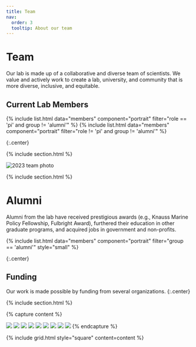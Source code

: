 ```yaml
---
title: Team
nav:
  order: 3
  tooltip: About our team
---
```


# <i class="fas fa-users"></i> Team

Our lab is made up of a collaborative and diverse team of scientists. We value and actively work to create a lab, university, and community that is more diverse, inclusive, and equitable.

## Current Lab Members

{% include list.html data="members" component="portrait" filter="role == 'pi' and group != 'alumni'" %}
{% include list.html data="members" component="portrait" filter="role != 'pi' and group != 'alumni'" %}

{:.center}

{% include section.html %}

![2023 team photo](/images/2023_lab_retreat_team.jpg "2023 team photo")

{% include section.html %}

# Alumni

Alumni from the lab have received prestigious awards (e.g., Knauss Marine Policy Fellowship, Fulbright Award), furthered their education in other graduate programs, and acquired jobs in government and non-profits.


{% include list.html data="members" component="portrait" filter="group == 'alumni'" style="small" %}

{:.center}


## Funding

Our work is made possible by funding from several organizations.
{:.center}

{% include section.html %}

{% capture content %}

  [![](/images/NSF_Logo.png)](https://www.nsf.gov/)
  [![](/images/Gund_logo.png)](https://www.uvm.edu/gund)
  [![](/images/fulbright-logo.png)](https://cies.org/)
  [![](/images/cdf_logo.png)](https://darwinfoundation.org/en//)
  [![](/images/unh_logo.png)](https://www.unh.edu/)
  [![](/images/nhsg-logo-blue.png)](https://seagrant.unh.edu/)
  [![](/images/prep_horiz.png)](https://prepestuaries.org/who-we-are/about-prep/)
  [![](/images/nhaes_logo.png)](https://colsa.unh.edu/new-hampshire-agricultural-experiment-station)
  [![](/images/logos/USDA_logo.png)](https://www.usda.gov/)
{% endcapture %}

{% include grid.html style="square" content=content %}
